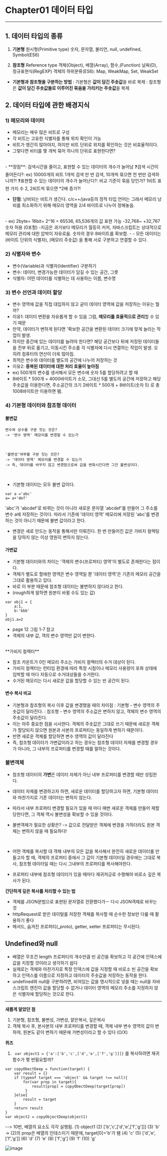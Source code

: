 # Chapter01 데이터 타입

---

## 1. 데이터 타입의 종류

1. **기본형** 원시형(Primitive type)
   숫자, 문자열, 불리언, null, undefined, Symbol(ES6)  

2. **참조형** Reference type
   객체(Object), 배열(Array), 함수,(Function) 날짜(D), 정규표현식(RegEXP)
   객체의 하위분류(ES6): Map, WeakMap, Set, WeakSet

* **기본형과 참조형을 구분하는 방법**
: 기본형은 **값이 담긴 주솟값**을 바로 복제
: 참조형은 **값이 담긴 주솟값들로 이루어진 묶음을 가리키는 주솟값**을 복제  

## 2. 데이터 타입에 관한 배경지식
### 1) 메모리와 데이터
- 메모리는 매우 많은 비트로 구성
- 각 비트는 고유한 식별자를 통해 위치 확인이 가능
- 비트가 앵간히 많아야지, 하지만 비트 단위로 위치를 확인하는 것은 비효율적이다.
- 그렇다면 비티를 몇 개씩 묶어 하나의 단위로 표현한다면?
<br>
- **장점**: 검색시간을 줄이고, 표현할 수 있는 데이터의 개수가 늘어남 
❓검색 시간이 줄어든다?: ex) 10000개의 비트 1개씩 검색 만 번 검색, 10개씩 묶으면 천 번만 검색하니까?!
❓표현할 수 있는 데이터의 개수가 늘어난다?: 비교 기준이 묶음 당인가? 1비트 표현 가지 수 2, 2비트씩 묶으면 *2배 증가?!
  
- **단점**: 낭비되는 비트가 생긴다. c/c++/java등의 정적 타입 언어는 그래서 메모리 낭비를 최소화하기 위해 메모리 영역을 2/4 바이트로 나누어 정해놓음.
<br>
- ex) 2byte= 16bit= 2^16 = 65536, 65,536개의 값 표현 가능
  -32,768~ +32,767  숫자 허용 (0포함)
-지금은 과거보다 메모리가 월등히 커저, 자바스크립트는 상대적으로 메모리 관리에 대한 압박이 자유로움. 숫자의 경우 8바이트를 확보함.
- 
- 모든 데이터는 (바이트 단위의 식별자), (메모리 주솟값) 을 통해 서로 구분하고 연결할 수 있다.
<br>

### 2) 식별자와 변수
- 변수(Variable)과 식별자(Identifier) 구분하기
- 변수: 데이터, 변경가능한 데이터가 담길 수 있는 공간, 그릇
- 식별자: 어떤 데이터를 식별하는 데 사용하는 이름, 변수명

### 3) 변수 선언과 데이터 할당
- 변수 영역에 값을 직접 대입하지 않고 굳이 데이터 영역에 값을 저장하는 이유는 뭘까?
- 이유1: 데이터 변환을 자유롭게 할 수 있음 
  그럼, **메모리를 효율적으로 관리**할 수 있기 때문
- 만약, 데이터가 변하게 된다면 '확보한 공간을 변환된 데이터 크기에 맞게 늘리는 작업이 발생.
- 하지만 중간에 있는 데이터를 늘려야 한다면? 해당 공간보다 뒤에 저장된 데이터들을 전부 뒤로 옮기고, 이동시킨 주소를 각 식별자에 다시 연결하는 작업이 발생. 오히려 컴퓨터의 연산이 더욱 많아짐. 
- 최적은 변수와 데이터를 별도의 공간에 나누어 저장하는 것
  <br>
- 이유2: **중복된 데이터에 대한 처리 효율이 높아짐**
- ex) 500개의 변수를 생서해서 모든 변수에 숫자 5를 할당하려고 할 때
- 8바이트 * 500개 = 4000바이트가 소모, 그대신 5를 별도의 공간에 저장하고 해당 주솟값을 이용한다면, 주소공간의 크기 2바이트 * 500개 + 8바이트(숫자 5) 로 총 1008바이트만 이용하면 됌. 

### 4) 기본형 데이터와 참조형 데이터

#### 불변값
    변수와 상수를 구분 짓는 것은?
    -> '변수 영역' 메모리를 변경할 수 있는가
<br>

    '불변성'여부를 구분 짓는 것은?
    -> '데이터 영역' 메모리를 변경할 수 있는가
    -> 즉, 데이터를 바꾸지 않고 변경함으로써 값을 변화시킨다면 그건 불변성이다.
<br>

- 기본형 데이터는 모두 불변 값이다.
```
var a ='abc'
a= a+'def'
```
'abc'가 'abcdef'로 바뀌는 것이 아니라 새로운 문자열 'abcdef'를 만들어 그 주소를 변수 a에 저장하는 것이다. 따라서 기존에 '데이터 영역' 메모리에 저장된 'abc'를 변경하는 것이 아니기 때문에 불변 값이라고 한다. 
- 변경은 새로 만드는 동작을 통해서만 이뤄진다. 한 번 만들어진 값은 가비지 컬렉팅을 당하지 않는 이상 영원히 변하지 않는다.

#### 가변값

- 기본형 데이터와의 차이는 '객체의 변수(프로퍼티) 영역'이 별도로 존재한다는 점이다. 
- 객체가 별도로 할애한 영역은 변수 영역일 뿐 '데이터 영역'은 기존의 메모리 공간을 그대로 활용하고 있다. 
- 바로 이 부분 때문에 참조형 데이터는 불변하지 않다라고 한다.
- (rough하게 말하면 원본이 바뀔 수도 있는 값)
```
var obj1 = {
    a:1,
    b:'bbb'
}
obj1.a=2
```
- page 12 그림 1-7 참고
- 객체의 내부 값, 객의 변수 영역만 값이 변한다. 
  
<br>
**가비지 컬렉터**

- 참조 카운트가 0인 메모리 주소는 가비지 컬렉터의 수거 대상이 된다. 
- 가비지 컬렉터는 런타임 환경에 따라 특정 시점이나 메모리 사용량이 포화 상태에 임박할 때 마다 자동으로 수거대상들을 수거한다.
- 수거된 메모리는 다시 새로운 값을 할당할 수 있는 빈 공간이 된다.

#### 변수 복사 비교
- 기본형과 참조형의 복사 이후 값을 변경했을 때의 차이점
  : 기본형 - 변수 영역의 주솟값이 달라진다.
  : 참조형 - 변수 영역의 주소값은 변하지 않고, 객체의 변수 영역의 주솟값이 달라진다.
- 이는 아주 중요한 점을 시사한다. 객체의 주솟값은 그대로 쓰기 때문에 새로운 객체가 할당되지 않으면 원본과 사본의 프로퍼티는 동일하게 변하기 때문이다.
- 반면 새로운 객체를 할당하면 변수 영역의 값이 달라진다
- 즉, 참조형 데이터가 가변값이라고 하는 경우는 참조형 데이터 자체를 변경할 경우가 아니라, 그 내부의 프로퍼티를 변경할 때를 말하는 것이다.
  
### 불변객체
- 참조형 데이터의 **가변**은 데이터 자체가 아닌 내부 프로퍼티를 변경할 때만 성립한다.
- 데이터 자체를 변경하고자 하면, 새로운 데이터를 할당하고자 하면, 기본형 데이터와 마찬가지로 기존 데이터는 변하지 않는다. 
- 따라서 내부 프로퍼티 변경할 필요가 있을 때 마다 매번 새로운 객체를 만들어 재할당한다면, 그 객체 역시 불변성을 확보할 수 있을 것이다. 
- 불변객체가 필요한 상황은?
  -> 값으로 전달받은 객체에 변경을 가하더라도 원본 객체는 변하지 않을 때 필요하다!

  <br>
- 어떤 객체를 복사할 대 객체 내부의 모든 값을 복사해서 완전히 새로운 데이터롤 만들고자 할 때, 객체의 프로퍼티 중에서 그 값이 기본형 데이터일 경우에는 그대로 복사, 참조형 데이터일 때는 다시 그내부의 프로퍼티를 복사해야한다.
- 프로퍼티 내부에 참조형 데이터가 있을 때마다 재귀저긍로 수행해야 비로소 깊은 복사가 된다.

**간단하게 깊은 복사를 처리할 수 있는 법**
- 객체를 JSON문법으로 표현된 문자열로 전환했다가ㅡ 다시 JSON객체로 바꾸는 것
- httpRequest로 받은 데이털를 저장한 객체를 복사할 때 순수한 정보만 다룰 때 활용하기 좋다
- 메서드, 숨겨진 프로퍼티(__proto_), getter, setter 프로퍼티는 무시된다.

## Undefined와 null

- 배열은 무조건 length 프로퍼티의 개수만큼 빈 공간을 확보하고 각 공간에 인덱스에 값을 지정할 것이라고 생각하기 쉽다
- 실제로는 객체와 마찬가지로 특정 인덱스에 값을 지정할 때 비로소 빈 공간을 확보하고 인덱스를 이름으로 지정하고 데이터의 주솟값을 저장하는 동작을 한다.
- undefined와 null을 구분하려면, 비어있는 값을 명시적으로 넣을 때는 null을 자바스크립트 엔진이 값을 할당할 수 없거나 데이터 영역의 메모리 주소를 지정하지 않은 식별자에 할당하는 것으로 한다.



---
**새롭게 알았던 점**
1) 기본형, 참조형, 불변성, 가변성, 얕은복사, 깊은복사
2) 객체 복사 후, 본사본의 내부 프로퍼티를 변경할 때, 객체 내부 변수 영역의 값이 변하여, 원본도 같이 변하기 때문에 가변성이라고 할 수 있다 (O/X) 

**퀴즈**
1) ``` var object1 = {'a':['b','c',['d','e',['f','g']]]}```  를 복사하려면 재귀함수가 몇 번필요할까? 

```
var copyObectDeep = function(target) {
    var result = {}
    if (typeof target === 'object' && target !== null){
        for(var prop in target){
            result[prop] = copyObectDeep(target[prop])       
         }   
    }else{
        result = target
    }
    return result
}
var object2 = copyObjectDeep(object1)
```
--> 10번, 배열의 요소도 각각 실행됨.
(1) object1
(2) ['b','c',['d','e',['f','g']]]
(3) 'b' -> (2)의 prop은 배열의 인데스이기 때문에, target[0]='b'가 됌
(4) 'c'
(5) ['d','e',['f','g']]
(6) 'd'
(7) 'e'
(8) ['f','g']
(9) 'f'
(10) 'g'

![image](https://user-images.githubusercontent.com/76730867/137319809-0f2fb0a3-ceec-4c69-9fa0-11cee3b14ea9.png)

